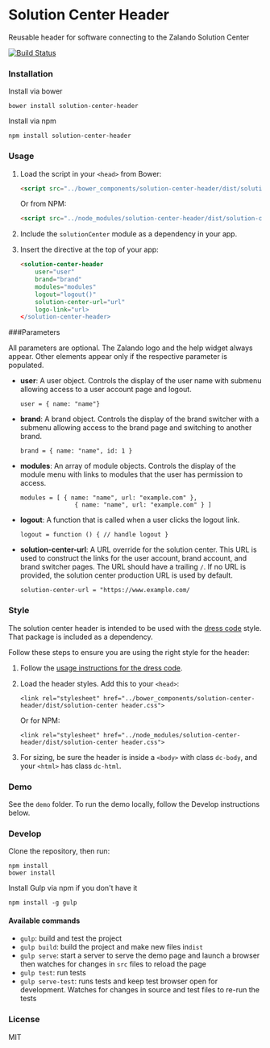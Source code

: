 # Solution Center Header
Reusable header for software connecting to the Zalando Solution Center

[![Build Status](https://travis-ci.org/zalando/solution-center-header.svg?branch=master)](https://travis-ci.org/zalando/solution-center-header)

### Installation

Install via bower

```shell
bower install solution-center-header
```

Install via npm

```shell
npm install solution-center-header
```

### Usage

1. Load the script in your `<head>` from Bower:

    ```html
    <script src="../bower_components/solution-center-header/dist/solution-center-header.js"></script>
    ```
    
    Or from NPM:
    
    
    ```html
    <script src="../node_modules/solution-center-header/dist/solution-center-header.js"></script>
    ```

2. Include the `solutionCenter` module as a dependency in your app.

3. Insert the directive at the top of your app:

    ```html
    <solution-center-header 
        user="user"
        brand="brand"
        modules="modules" 
        logout="logout()" 
        solution-center-url="url"
        logo-link="url>
    </solution-center-header>
    ```

###Parameters

All parameters are optional. The Zalando logo and the help widget always appear. Other elements appear only if the respective parameter is populated.

 - **user**: A user object. Controls the display of the user name with submenu allowing access to a user account page and logout.
 
    `user = { name: "name"}`
 
 - **brand**: A brand object. Controls the display of the brand switcher with a submenu allowing access to the brand page and switching to another brand.
 
    ```brand = { name: "name", id: 1 }```

 - **modules**: An array of module objects. Controls the display of the module menu with links to modules that the user has permission to access.
 
     ```
     modules = [ { name: "name", url: "example.com" }, 
                    { name: "name", url: "example.com" } ]
     ```
 
 - **logout**: A function that is called when a user clicks the logout link.
 
    ```logout = function () { // handle logout }``` 
 
 - **solution-center-url**:  A URL override for the solution center. This URL is used to construct the links for the user account, brand account, and brand switcher pages. The URL should have a trailing `/`. If no URL is provided, the solution center production URL is used by default.

    ```solution-center-url = "https://www.example.com/```

### Style

The solution center header is intended to be used with the [dress code](https://github.com/zalando/dress-code) style. That package is included as a dependency.

Follow these steps to ensure you are using the right style for the header:

 1. Follow the [usage instructions for the dress code](https://github.com/zalando/dress-code#usage). 
 2. Load the header styles. Add this to your `<head>`:
 
    ```<link rel="stylesheet" href="../bower_components/solution-center-header/dist/solution-center header.css">```
    
    Or for NPM:
    
    ```<link rel="stylesheet" href="../node_modules/solution-center-header/dist/solution-center header.css">```
    
 3. For sizing, be sure the header is inside a `<body>` with class `dc-body`, and your `<html>` has class `dc-html`. 

 
	 

### Demo

See the `demo` folder. To run the demo locally, follow the Develop instructions below.

### Develop

Clone the repository, then run:

```shell
npm install
bower install
```

Install Gulp via npm if you don't have it
```shell
npm install -g gulp
```

#### Available commands

* `gulp`: build and test the project
* `gulp build`: build the project and make new files in`dist`
* `gulp serve`: start a server to serve the demo page and launch a browser then watches for changes in `src` files to reload the page
* `gulp test`: run tests
* `gulp serve-test`: runs tests and keep test browser open for development. Watches for changes in source and test files to re-run the tests

### License
MIT
